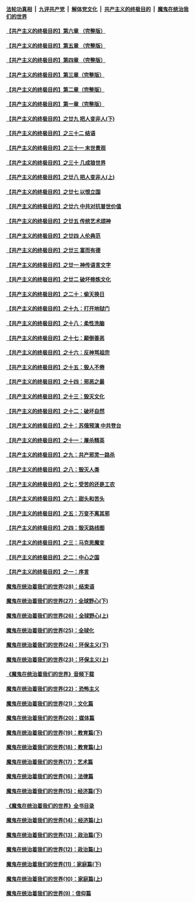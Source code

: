 ####  [法轮功真相](../../../../basic/blob/master/README.md?t=03301701) &nbsp;|&nbsp; [九评共产党](../../../../9ping.md/blob/master/README.md?t=03301701) &nbsp;|&nbsp; [解体党文化](../../../../jtdwh.md/blob/master/README.md?t=03301701)  &nbsp;|&nbsp; [共产主义的终极目的](../../../../gczydzjmd.md/blob/master/README.md?t=03301701) &nbsp;|&nbsp; [魔鬼在统治我们的世界](../../../../mgztzwmdsj.md/blob/master/README.md?t=03301701) 

#### [【共产主义的终极目的】第六章 （完整版）](../pages/nsc422/n11428913.md?t=03301701) 

#### [【共产主义的终极目的】第五章 （完整版）](../pages/nsc422/n11428912.md?t=03301701) 

#### [【共产主义的终极目的】第四章 （完整版）](../pages/nsc422/n11428907.md?t=03301701) 

#### [【共产主义的终极目的】第三章（完整版）](../pages/nsc422/n11428848.md?t=03301701) 

#### [【共产主义的终极目的】第二章（完整版）](../pages/nsc422/n11428831.md?t=03301701) 

#### [【共产主义的终极目的】第一章（完整版）](../pages/nsc422/n11417651.md?t=03301701) 

#### [【共产主义的终极目的】之廿九 把人变非人(下)](../pages/nsc422/n11344140.md?t=03301701) 

#### [【共产主义的终极目的】之三十二 结语](../pages/nsc422/n11360535.md?t=03301701) 

#### [【共产主义的终极目的】之三十一 末世景观](../pages/nsc422/n11351129.md?t=03301701) 

#### [【共产主义的终极目的】之三十 几成狼世界](../pages/nsc422/n11348280.md?t=03301701) 

#### [【共产主义的终极目的】之廿八 把人变非人(上)](../pages/nsc422/n11340492.md?t=03301701) 

#### [【共产主义的终极目的】之廿七 以恨立国](../pages/nsc422/n11336944.md?t=03301701) 

#### [【共产主义的终极目的】之廿六 中共对抗普世价值](../pages/nsc422/n11324785.md?t=03301701) 

#### [【共产主义的终极目的】之廿五 传统艺术颂神](../pages/nsc422/n11296396.md?t=03301701) 

#### [【共产主义的终极目的】之廿四 人伦典范](../pages/nsc422/n11296397.md?t=03301701) 

#### [【共产主义的终极目的】之廿三 富而有德](../pages/nsc422/n11283598.md?t=03301701) 

#### [【共产主义的终极目的】之廿一 神传语言文字](../pages/nsc422/n11263265.md?t=03301701) 

#### [【共产主义的终极目的】之廿二 破坏修炼文化](../pages/nsc422/n11245728.md?t=03301701) 

#### [【共产主义的终极目的】之二十：偷天换日](../pages/nsc422/n11238846.md?t=03301701) 

#### [【共产主义的终极目的】之十九：打开地狱门](../pages/nsc422/n11206376.md?t=03301701) 

#### [【共产主义的终极目的】之十八：柔性洗脑](../pages/nsc422/n11199994.md?t=03301701) 

#### [【共产主义的终极目的】之十七：颠倒善恶](../pages/nsc422/n11179782.md?t=03301701) 

#### [【共产主义的终极目的】之十六：反神骂祖宗](../pages/nsc422/n11166798.md?t=03301701) 

#### [【共产主义的终极目的】之十五：毁人不倦](../pages/nsc422/n11166792.md?t=03301701) 

#### [【共产主义的终极目的】之十四：邪恶之最](../pages/nsc422/n11150249.md?t=03301701) 

#### [【共产主义的终极目的】之十三：毁灭文化](../pages/nsc422/n11135227.md?t=03301701) 

#### [【共产主义的终极目的】之十二：破坏自然](../pages/nsc422/n11135214.md?t=03301701) 

#### [【共产主义的终极目的】之十：苏俄预演 中共登台](../pages/nsc422/n11118424.md?t=03301701) 

#### [【共产主义的终极目的】之十一：屠杀精英](../pages/nsc422/n11118442.md?t=03301701) 

#### [【共产主义的终极目的】之九：共产邪灵一路杀](../pages/nsc422/n11114139.md?t=03301701) 

#### [【共产主义的终极目的】之八：毁灭人类](../pages/nsc422/n11108503.md?t=03301701) 

#### [【共产主义的终极目的】之七：受苦的还是工农](../pages/nsc422/n11101809.md?t=03301701) 

#### [【共产主义的终极目的】之六：甜头和苦头](../pages/nsc422/n11096971.md?t=03301701) 

#### [【共产主义的终极目的】之五：万变不离其邪](../pages/nsc422/n11091285.md?t=03301701) 

#### [【共产主义的终极目的】之四：毁灭路线图](../pages/nsc422/n11086284.md?t=03301701) 

#### [【共产主义的终极目的】之三：马克思魔变](../pages/nsc422/n11061941.md?t=03301701) 

#### [【共产主义的终极目的】之二：中心之国](../pages/nsc422/n11047728.md?t=03301701) 

#### [【共产主义的终极目的】之一：序言](../pages/nsc422/n11086077.md?t=03301701) 

#### [魔鬼在统治着我们的世界(28)：结束语](../pages/nsc422/n10936246.md?t=03301701) 

#### [魔鬼在统治着我们的世界(27)：全球野心(下)](../pages/nsc422/n10928319.md?t=03301701) 

#### [魔鬼在统治着我们的世界(26)：全球野心(上)](../pages/nsc422/n10900318.md?t=03301701) 

#### [魔鬼在统治着我们的世界(25)：全球化](../pages/nsc422/n10788205.md?t=03301701) 

#### [魔鬼在统治着我们的世界(24)：环保主义(下)](../pages/nsc422/n10695307.md?t=03301701) 

#### [魔鬼在统治着我们的世界(23)：环保主义(上)](../pages/nsc422/n10688613.md?t=03301701) 

#### [《魔鬼在统治着我们的世界》音频下载](../pages/nsc422/n10635553.md?t=03301701) 

#### [魔鬼在统治着我们的世界(22)：恐怖主义](../pages/nsc422/n10614727.md?t=03301701) 

#### [魔鬼在统治着我们的世界(21)：文化篇](../pages/nsc422/n10597706.md?t=03301701) 

#### [魔鬼在统治着我们的世界(20)：媒体篇](../pages/nsc422/n10586579.md?t=03301701) 

#### [魔鬼在统治着我们的世界(19)：教育篇(下)](../pages/nsc422/n10564808.md?t=03301701) 

#### [魔鬼在统治着我们的世界(18)：教育篇(上)](../pages/nsc422/n10526970.md?t=03301701) 

#### [魔鬼在统治着我们的世界(17)：艺术篇](../pages/nsc422/n10499093.md?t=03301701) 

#### [魔鬼在统治着我们的世界(16)：法律篇](../pages/nsc422/n10485969.md?t=03301701) 

#### [魔鬼在统治着我们的世界(15)：经济篇(下)](../pages/nsc422/n10469975.md?t=03301701) 

#### [《魔鬼在统治着我们的世界》全书目录](../pages/nsc422/n10464261.md?t=03301701) 

#### [魔鬼在统治着我们的世界(14)：经济篇(上)](../pages/nsc422/n10457370.md?t=03301701) 

#### [魔鬼在统治着我们的世界(13)：政治篇(下)](../pages/nsc422/n10448270.md?t=03301701) 

#### [魔鬼在统治着我们的世界(12)：政治篇(上)](../pages/nsc422/n10444576.md?t=03301701) 

#### [魔鬼在统治着我们的世界(11)：家庭篇(下)](../pages/nsc422/n10440961.md?t=03301701) 

#### [魔鬼在统治着我们的世界(10)：家庭篇(上)](../pages/nsc422/n10435448.md?t=03301701) 

#### [魔鬼在统治着我们的世界(9)：信仰篇](../pages/nsc422/n10432159.md?t=03301701) 


